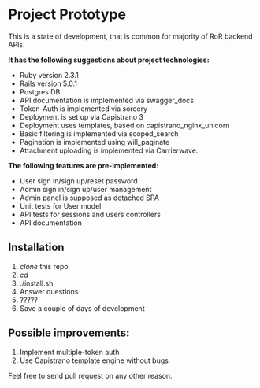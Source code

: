 # Project Prototype #

This is a state of development, that is common for majority of RoR backend APIs.

**It has the following suggestions about project technologies:**

* Ruby version 2.3.1
* Rails version 5.0.1
* Postgres DB
* API documentation is implemented via swagger_docs
* Token-Auth is implemented via sorcery
* Deployment is set up via Capistrano 3
* Deployment uses templates, based on capistrano_nginx_unicorn
* Basic filtering is implemented via scoped_search
* Pagination is implemented using will_paginate
* Attachment uploading is implemented via Carrierwave.

**The following features are pre-implemented:**
* User sign in/sign up/reset password
* Admin sign in/sign up/user management
* Admin panel is supposed as detached SPA
* Unit tests for User model
* API tests for sessions and users controllers
* API documentation

## Installation ##

1. *clone* this repo
2. *cd*
3. ./install.sh
4. Answer questions
5. ?????
6. Save a couple of days of development

## Possible improvements: ##
1. Implement multiple-token auth
2. Use Capistrano template engine without bugs

Feel free to send pull request on any other reason.